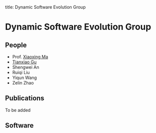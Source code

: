 title: Dynamic Software Evolution Group

# Dynamic Software Evolution Group

## People

* Prof. [Xiaoxing Ma](http://moon.nju.edu.cn/~xxm)
* [Tianxiao Gu](http://moon.nju.edu.cn/~txgu)
* Shengwei An
* Ruiqi Liu
* Yiqun Wang
* Zelin Zhao

## Publications

To be added

## Software
